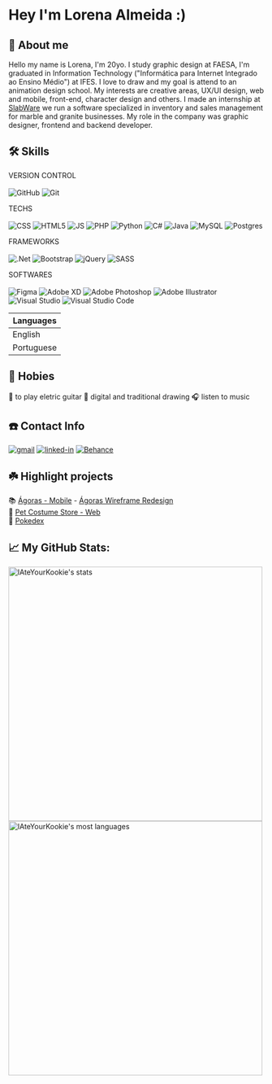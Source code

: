 # Hey I'm Lorena Almeida :)

## 🌼 About me
 Hello my name is Lorena, I'm 20yo. I study graphic design at FAESA, I'm graduated in Information Technology ("Informática para Internet Integrado ao Ensino Médio") at IFES. I love to draw and my goal is attend to an animation design school. My interests are creative areas, UX/UI design, web and mobile, front-end, character design and others. I made an internship at [SlabWare](https://slabware.com/) we run a software specialized in inventory and sales management for marble and granite businesses. My role in the company was graphic designer, frontend and backend developer.

## 🛠 Skills

VERSION CONTROL <br><br>
![GitHub](https://img.shields.io/badge/github-%23121011.svg?style=for-the-badge&logo=github&logoColor=white)
![Git](https://img.shields.io/badge/git-%23F05033.svg?style=for-the-badge&logo=git&logoColor=white)

TECHS <br><br>
![CSS](https://camo.githubusercontent.com/4a9a851b7d370a6008fb5b04aa1ace9aefbb3bf9b317e83e9ce3bc0afb170dce/68747470733a2f2f696d672e736869656c64732e696f2f62616467652f2d4353532d3243384542423f7374796c653d666f722d7468652d6261646765266c6f676f3d43535333266c6f676f436f6c6f723d637373)
![HTML5](https://img.shields.io/badge/html5-%23E34F26.svg?style=for-the-badge&logo=html5&logoColor=white)
![JS](https://camo.githubusercontent.com/278d4a5ee40c0c25aba2366d3c46d823e26be6cefbbf4f0469e00f8f230a7fc6/68747470733a2f2f696d672e736869656c64732e696f2f62616467652f2d4a6176615363726970742d3035313232413f7374796c653d666f722d7468652d6261646765266c6f676f3d4a415641534352495054266c6f676f436f6c6f723d6a617661736372697074)
![PHP](https://img.shields.io/badge/php-%23777BB4.svg?style=for-the-badge&logo=php&logoColor=white)
![Python](https://img.shields.io/badge/python-3670A0?style=for-the-badge&logo=python&logoColor=ffdd54)
![C#](https://img.shields.io/badge/c%23-%23239120.svg?style=for-the-badge&logo=c-sharp&logoColor=white)
![Java](https://img.shields.io/badge/java-%23ED8B00.svg?style=for-the-badge&logo=java&logoColor=white)
![MySQL](https://img.shields.io/badge/mysql-%2300f.svg?style=for-the-badge&logo=mysql&logoColor=white)
![Postgres](https://img.shields.io/badge/postgres-%23316192.svg?style=for-the-badge&logo=postgresql&logoColor=white)

FRAMEWORKS <br><br>
![.Net](https://img.shields.io/badge/.NET-5C2D91?style=for-the-badge&logo=.net&logoColor=white)
![Bootstrap](https://img.shields.io/badge/bootstrap-%23563D7C.svg?style=for-the-badge&logo=bootstrap&logoColor=white)
![jQuery](https://img.shields.io/badge/jquery-%230769AD.svg?style=for-the-badge&logo=jquery&logoColor=white)
![SASS](https://img.shields.io/badge/SASS-hotpink.svg?style=for-the-badge&logo=SASS&logoColor=white)

SOFTWARES <br><br>
![Figma](https://img.shields.io/badge/figma-%23F24E1E.svg?style=for-the-badge&logo=figma&logoColor=white)
![Adobe XD](https://img.shields.io/badge/Adobe%20XD-470137?style=for-the-badge&logo=Adobe%20XD&logoColor=#FF61F6)
![Adobe Photoshop](https://img.shields.io/badge/adobe%20photoshop-%2331A8FF.svg?style=for-the-badge&logo=adobe%20photoshop&logoColor=white)
![Adobe Illustrator](https://img.shields.io/badge/adobe%20illustrator-%23FF9A00.svg?style=for-the-badge&logo=adobe%20illustrator&logoColor=white)
![Visual Studio](https://img.shields.io/badge/Visual%20Studio-5C2D91.svg?style=for-the-badge&logo=visual-studio&logoColor=white)
![Visual Studio Code](https://img.shields.io/badge/Visual%20Studio%20Code-0078d7.svg?style=for-the-badge&logo=visual-studio-code&logoColor=white)


|   Languages   |
|-----------|
|English| 
|Portuguese| 


## 🎊 Hobies
🎸 to play eletric guitar
🎨 digital and traditional drawing
🎧 listen to music

## ☎️ Contact Info
[![gmail](https://img.shields.io/badge/Gmail-D14836?style=for-the-badge&logo=Gmail&logoColor=white)](mailto:lorena2026@gmail.com)
[![linked-in](https://img.shields.io/badge/Linkedin-0077B5?style=for-the-badge&logo=LinkedIn&logoColor=white)](https://www.linkedin.com/in/lorena-almeida-bb6a1a1b4/)
[![Behance](https://img.shields.io/badge/Behance-1769ff?style=for-the-badge&logo=behance&logoColor=white)](https://www.behance.net/lorenaalmeida15)

## ☘️ Highlight projects
📚 [Ágoras - Mobile](https://github.com/IAteYourKookie/AgorasMovel) - [Ágoras Wireframe Redesign](https://www.behance.net/gallery/138669403/Agoras-Redesign-Mobile-UX-Design)
<br> 🐶 [Pet Costume Store - Web](https://github.com/IAteYourKookie/Fantasia_Pet)
<br> 🐉 [Pokedex](https://github.com/IAteYourKookie/pokedex)


## 📈 My GitHub Stats:

<p align="left">
<img width="500em" src="https://github-readme-stats.vercel.app/api?username=IAteYourKookie&show_icons=true&theme=vision-friendly-dark" alt="IAteYourKookie's stats"/>
<img width="500em" src="https://github-readme-stats.vercel.app/api/top-langs/?username=IAteYourKookie&layout=compact&theme=vision-friendly-dark" alt="IAteYourKookie's most languages"/>
</p>
